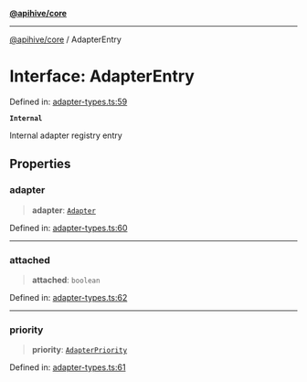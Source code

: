 [**@apihive/core**](../README.md)

***

[@apihive/core](../globals.md) / AdapterEntry

# Interface: AdapterEntry

Defined in: [adapter-types.ts:59](https://github.com/cleverplatypus/apihive-core/blob/41e3c1cea55590dc03062ff0c7aaa365f3b52362/src/adapter-types.ts#L59)

**`Internal`**

Internal adapter registry entry

## Properties

### adapter

> **adapter**: [`Adapter`](Adapter.md)

Defined in: [adapter-types.ts:60](https://github.com/cleverplatypus/apihive-core/blob/41e3c1cea55590dc03062ff0c7aaa365f3b52362/src/adapter-types.ts#L60)

***

### attached

> **attached**: `boolean`

Defined in: [adapter-types.ts:62](https://github.com/cleverplatypus/apihive-core/blob/41e3c1cea55590dc03062ff0c7aaa365f3b52362/src/adapter-types.ts#L62)

***

### priority

> **priority**: [`AdapterPriority`](AdapterPriority.md)

Defined in: [adapter-types.ts:61](https://github.com/cleverplatypus/apihive-core/blob/41e3c1cea55590dc03062ff0c7aaa365f3b52362/src/adapter-types.ts#L61)
